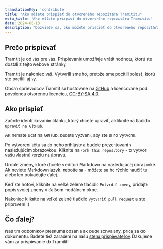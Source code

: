 ```yaml
---
translationKey: 'contribute'
title: "Ako môžete prispieť do otvoreného repozitára Tramititu"
meta_title: "Ako môžete prispieť do otvoreného repozitára Tramititu"
date: 2024-06-13
description: "Dozviete sa, ako môžete prispieť do otvoreného repozitára Tramititu pomocou mechanizmov commit a pull request v GitHub" 
---
```


## Prečo prispievať

Tramitit je od vás pre vás. Prispievanie umožňuje vrátiť hodnotu, ktorú ste dostali z tejto webovej stránky.

Tramitit je nakoniec váš. Vytvorili sme ho, pretože sme pocítili bolesť, ktorú ste pocítili aj vy.

Obsah sprievodcov Tramitit sú hostované na [GitHub](https://github.com/tramitit/guides) a licencované pod povolenou otvorenou licenciou, [CC-BY-SA 4.0](https://creativecommons.org/licenses/by-sa/4.0/).

## Ako prispieť

Začnite identifikovaním článku, ktorý chcete upraviť, a kliknite na tlačidlo `Upraviť na GitHub`.

Ak nemáte účet na GitHub, budete vyzvaní, aby ste si ho vytvorili.

Po vytvorení účtu sa do neho prihláste a budete prezentovaní s nasledujúcim obrazovkou. Kliknite na `Fork this repository` - to vytvorí vašu vlastnú verziu na úpravu.

Urobte zmeny, ktoré chcete v editori Markdown na nasledujúcej obrazovke. Ak neviete Markdown jazyk, nebojte sa - môžete sa ho rýchlo naučiť [tu](https://docs.github.com/en/get-started/writing-on-github/getting-started-with-writing-and-formatting-on-github/basic-writing-and-formatting-syntax) alebo len pokračujte ďalej.

Keď ste hotoví, kliknite na veľké zelené tlačidlo `Potvrdiť zmeny`, pridajte popis svojej zmeny v ďalšom modálnom okne.

Nakoniec kliknite na veľké zelené tlačidlo `Vytvoriť pull request` a ste pripravení :)

## Čo ďalej?

Náš tím odborníkov preskúma obsah a ak bude schválený, pridá sa do dokumentu. Budete tiež zaradení na našu [stenu prispievateľov](/authors/). Ďakujeme vám za prispievanie do Tramitit!